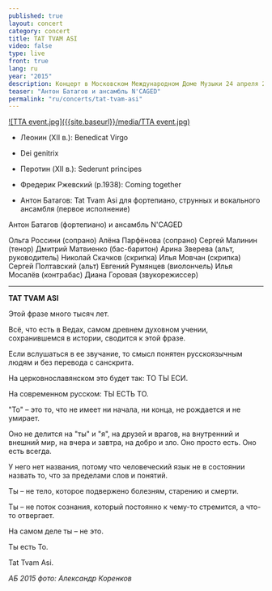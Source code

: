 ```yaml
---
published: true
layout: concert
category: concert
title: TAT TVAM ASI
video: false
type: live
front: true
lang: ru
year: "2015"
description: Концерт в Московском Международном Доме Музыки 24 апреля 2015
teaser: "Антон Батагов и ансамбль N'CAGED"
permalink: "ru/concerts/tat-tvam-asi"
---
```


[![TTA event.jpg]({{site.baseurl}}/media/TTA event.jpg)](http://www.mmdm.ru/afishaDescription/7857)

- Леонин (XII в.): Benedicat Virgo
- Dei genitrix 
- Перотин (XII в.): Sederunt principes 
- Фредерик Ржевский (р.1938): Coming together

- Антон Батагов: Tat Tvam Asi 
для фортепиано, струнных и вокального ансамбля
(первое исполнение)

Антон Батагов (фортепиано) и ансамбль N'CAGED

Ольга Россини (сопрано) 
Алёна Парфёнова (сопрано) 
Сергей Малинин (тенор) 
Дмитрий Матвиенко (бас-баритон) 
Арина Зверева (альт, руководитель) 
Николай Скачков (скрипка) 
Илья Мовчан (скрипка) 
Сергей Полтавский (альт) 
Евгений Румянцев (виолончель) 
Илья Мосалёв (контрабас) 
Диана Горовая (звукорежиссер)

-------------------------------

**TAT TVAM ASI**

Этой фразе много тысяч лет.

Всё, что есть в Ведах, самом древнем духовном учении, сохранившемся в истории, сводится к этой фразе.

Если вслушаться в ее звучание, то смысл понятен русскоязычным людям и без перевода с санскрита.

На церковнославянском это будет так: ТО ТЫ ЕСИ.

На современном русском: ТЫ ЕСТЬ ТО.

"То" – это то, что не имеет ни начала, ни конца, не рождается и не умирает.

Оно не делится на "ты" и "я", на друзей и врагов, на внутренний и внешний мир, на вчера и завтра, на добро и зло. Оно просто есть. Оно есть всегда.

У него нет названия, потому что человеческий язык не в состоянии назвать то, что за пределами слов и понятий.

Ты – не тело, которое подвержено болезням, старению и смерти.

Ты – не поток сознания, который постоянно к чему-то стремится, а что-то отвергает.

На самом деле ты – не это.

Ты есть То.

Tat Tvam Asi.

_АБ 2015_
_фото: Александр Коренков_


